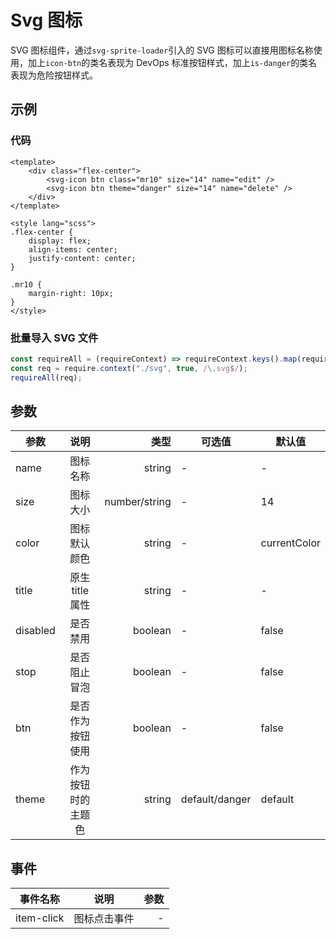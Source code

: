 # Svg 图标

SVG 图标组件，通过`svg-sprite-loader`引入的 SVG 图标可以直接用图标名称使用，加上`icon-btn`的类名表现为 DevOps 标准按钮样式，加上`is-danger`的类名表现为危险按钮样式。

## 示例

<script>
    const requireAll = requireContext => requireContext.keys().map(requireContext)
    const req = require.context('./svg', true, /\.svg$/)
    requireAll(req)

    import SvgIcon from '@devops/svg-icon'

    export default {
        components: {
            SvgIcon
        },
        methods: {
            handleClick () {
                // TODo
            }
        }
    }
</script>

<template>
    <div class="flex-center" style="margin-top: 20px;">
        <svg-icon btn class="mr10" size="14" name="edit"/>
        <svg-icon btn theme="danger" size="14" name="delete"/>
    </div>
</template>

<style scoped lang="scss">
.flex-center {
    display: flex;
    align-items: center;
    justify-content: center;
}

.mr10 {
    margin-right: 10px;
}
</style>

### 代码

```vue
<template>
    <div class="flex-center">
        <svg-icon btn class="mr10" size="14" name="edit" />
        <svg-icon btn theme="danger" size="14" name="delete" />
    </div>
</template>

<style lang="scss">
.flex-center {
    display: flex;
    align-items: center;
    justify-content: center;
}

.mr10 {
    margin-right: 10px;
}
</style>
```

### 批量导入 SVG 文件

```js
const requireAll = (requireContext) => requireContext.keys().map(requireContext);
const req = require.context("./svg", true, /\.svg$/);
requireAll(req);
```

## 参数

| 参数     |        说明        |          类型 | 可选值         | 默认值       |
| -------- | :----------------: | ------------: | -------------- | ------------ |
| name     |      图标名称      |        string | -              | -            |
| size     |      图标大小      | number/string | -              | 14           |
| color    |    图标默认颜色    |        string | -              | currentColor |
| title    |  原生 title 属性   |        string | -              | -            |
| disabled |      是否禁用      |       boolean | -              | false        |
| stop     |    是否阻止冒泡    |       boolean | -              | false        |
| btn      |  是否作为按钮使用  |       boolean | -              | false        |
| theme    | 作为按钮时的主题色 |        string | default/danger | default      |

## 事件

| 事件名称   |     说明     | 参数 |
| ---------- | :----------: | ---: |
| item-click | 图标点击事件 |    - |

